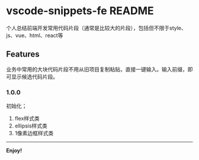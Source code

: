 # vscode-snippets-fe README

个人总结前端开发常用代码片段（通常是比较大的片段），包括但不限于style、js、vue、html、react等

## Features
业务中常用的大块代码片段不用从旧项目复制粘贴，直接一键输入。输入前缀，即可显示候选代码片段。


### 1.0.0

初始化；
1. flex样式类
2. ellipsis样式类
3. 1像素边框样式类

-----------------------------------------------------------------------------------------------------------
**Enjoy!**
